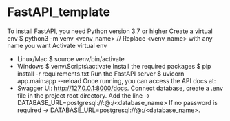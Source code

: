 # FastAPI_template
To install FastAPI, you need Python version 3.7 or higher
Create a virtual env
$ python3 -m venv <venv_name> // Replace <venv_name> with any name you want
Activate virtual env
- Linux/Mac
$ source venv/bin/activate
- Windows
$ venv\Scripts\activate
Install the required packages
$ pip install -r requirements.txt
Run the FastAPI server
$ uvicorn app.main:app --reload
Once running, you can access the API docs at:
- Swagger UI: http://127.0.0.1:8000/docs.
Connect database, create a .env file in the project root directory.
Add the line
-> DATABASE_URL=postgresql://<username>:<password>@<host>:<port>/<database_name>
If no password is required
-> DATABASE_URL=postgresql://<username>@<host>:<port>/<database_name>.
